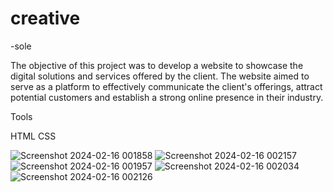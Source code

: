 # creative

-sole

The objective of this project was to develop a website to showcase the digital solutions and services offered by the client. The website aimed to serve as a platform to effectively communicate the client's offerings, attract potential customers and establish a strong online presence in their industry.

Tools

HTML
CSS

![Screenshot 2024-02-16 001858](https://github.com/likithkumar03/cerative-sole/assets/99890928/41e03300-ae38-48fc-b084-9b9ee9603ca9)
![Screenshot 2024-02-16 002157](https://github.com/likithkumar03/cerative-sole/assets/99890928/80eadeca-4fae-4474-8f1b-2bb60dd51374)
![Screenshot 2024-02-16 001957](https://github.com/likithkumar03/cerative-sole/assets/99890928/de8f6cd0-fc18-4663-b8db-901f5adf70a3)
![Screenshot 2024-02-16 002034](https://github.com/likithkumar03/cerative-sole/assets/99890928/5fca4bc9-4586-4cbb-a7de-416ebc44efb4)
![Screenshot 2024-02-16 002126](https://github.com/likithkumar03/cerative-sole/assets/99890928/f9db62d2-d385-4533-a4a9-a36f1fe21793)
